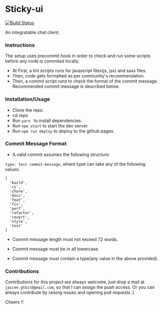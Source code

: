 # Sticky-ui
[![Build Status](https://travis-ci.org/jasce/sticky-ui.svg?branch=jas-react-setup)](https://travis-ci.org/jasce/sticky-ui)

An integratable chat client.

### Instructions

The setup uses precommit hook in order to check and run some scripts before any code is commited locally.

- At First, a lint scripts runs for javascript files(js, jsx) and sass files.
- Then, code gets formatted as per community's recommendation.
- Then, a commit script runs to check the format of the commit message. Recommended commit message is described below.


### Installation/Usage

- Clone the repo.
- cd repo
- Run ```yarn ``` to install dependencies.
- Run ``` npm start ``` to start the dev server.
- Run ``` npm run deploy ``` to deploy to the github pages.

### Commit Message Format

- A valid commit assumes the following structure:
 
 ```type: test commit-message```, where type can take any of the following values:

```
[
  'build',
  'ci',
  'chore',
  'docs',
  'feat',
  'fix',
  'perf',
  'refactor',
  'revert',
  'style',
  'test'
]
```
 - Commit message length must not exceed 72 words.

 - Commit message must be in all lowercase.

 - Commit message must contain a type(any value in the above provided).


### Contributions

Contributions for this project are always welcome, just drop a mail at ```jascee.gtbit@gmail.com```, so that I can assign the push access. Or you can always contribute by raising issues and opening pull requests :)

Cheers !!
